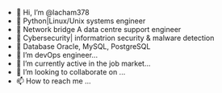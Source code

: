- 👋 Hi, I’m @lacham378
- 👀 Python|Linux/Unix systems engineer 
- 👀 Network bridge A data centre support engineer
- 👀 Cybersecurity| informatrion security & malware detection 
- 👀 Database Oracle, MySQL, PostgreSQL 
- 👀 I’m devOps engineer...
- 🌱 I’m currently active in the job market...
- 💞️ I’m looking to collaborate on ...
- 📫 How to reach me ...

<!---
lacham378/lacham378 is a ✨ special ✨ repository because its `README.md` (this file) appears on your GitHub profile.
You can click the Preview link to take a look at your changes.
--->
